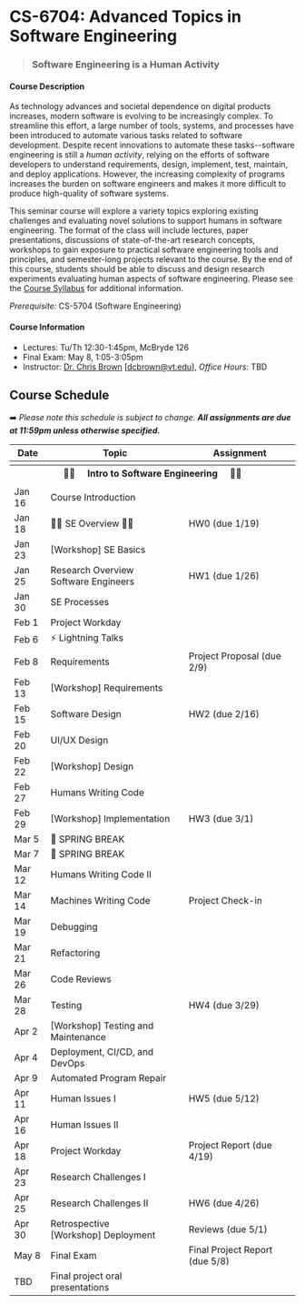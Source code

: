 # CS-6704: Advanced Topics in Software Engineering

>### **Software Engineering is a Human Activity**

#### Course Description

As technology advances and societal dependence on digital products increases, modern software is evolving to be increasingly complex. To streamline this effort, a large number of tools, systems, and processes have been introduced to automate various tasks related to software development. Despite recent innovations to automate these tasks--software engineering is still a *human activity*, relying on the efforts of software developers to understand requirements, design, implement, test, maintain, and deploy applications. However, the increasing complexity of programs increases the burden on software engineers and makes it more difficult to produce high-quality of software systems.

This seminar course will explore a variety topics exploring existing challenges and evaluating novel solutions to support humans in software engineering. The format of the class will include lectures, paper presentations, discussions of state-of-the-art research concepts, workshops to gain exposure to practical software engineering tools and principles, and semester-long projects relevant to the course. By the end of this course, students should be able to discuss and design research experiments evaluating human aspects of software engineering. Please see the [Course Syllabus](https://docs.google.com/document/d/1DygLUXjBNYroBB0ds7M_YL7r_YTZWdcwyX5CCAjq_10/edit?usp=sharing) for additional information.

*Prerequisite:* CS-5704 (Software Engineering)

#### Course Information

* Lectures: Tu/Th 12:30-1:45pm, McBryde 126
* Final Exam: May 8, 1:05-3:05pm
* Instructor: [Dr. Chris Brown](https://chbrown13.github.io/) [dcbrown@vt.edu], *Office Hours:* TBD


## Course Schedule

➡️ _Please note this schedule is subject to change. **All assignments are due at 11:59pm unless otherwise specified.**_

| Date     | Topic                            |  Assignment       |
|----------|----------------------------------|------------------  |
| <tr><th colspan=3> 👨‍💻 &nbsp;&nbsp;&nbsp; Intro to Software Engineering &nbsp;&nbsp;&nbsp; 👩‍💻 </th></tr> |
| Jan 16 | Course Introduction |  |
| Jan 18 | 👨‍💻 SE Overview 👩‍💻 | HW0 (due 1/19) |
| Jan 23 | [Workshop] SE Basics | |
| Jan 25 | Research Overview <br/>Software Engineers | HW1 (due 1/26) |
| Jan 30 | SE Processes | |
| Feb 1  | Project Workday | |
| Feb 6  | ⚡ Lightning Talks | |
| Feb 8  | Requirements |  Project Proposal (due 2/9) |
| Feb 13 | [Workshop] Requirements | |
| Feb 15 | Software Design | HW2 (due 2/16) |
| Feb 20 | UI/UX Design | |
| Feb 22 | [Workshop] Design | |
| Feb 27 | Humans Writing Code | |
| Feb 29 | [Workshop] Implementation | HW3 (due 3/1) |
| Mar 5  | 🌻 SPRING BREAK | |
| Mar 7  | 🌄 SPRING BREAK | |
| Mar 12 | Humans Writing Code II | |
| Mar 14 | Machines Writing Code | Project Check-in |
| Mar 19 | Debugging | |
| Mar 21 | Refactoring |  |
| Mar 26 | Code Reviews | |
| Mar 28 | Testing | HW4 (due 3/29) |
| Apr 2  | [Workshop] Testing and Maintenance | |
| Apr 4  | Deployment, CI/CD, and DevOps | |
| Apr 9  | Automated Program Repair | |
| Apr 11 | Human Issues I | HW5 (due 5/12) |
| Apr 16 | Human Issues II | |
| Apr 18 | Project Workday | Project Report (due 4/19) |
| Apr 23 | Research Challenges I | |
| Apr 25 | Research Challenges II | HW6 (due 4/26) |
| Apr 30 | Retrospective <br/> [Workshop] Deployment | Reviews (due 5/1) |
| May 8  | Final Exam | Final Project Report (due 5/8) |
| TBD    | Final project oral presentations | |


